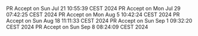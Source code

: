 PR Accept on Sun Jul 21 10:55:39 CEST 2024
PR Accept on Mon Jul 29 07:42:25 CEST 2024
PR Accept on Mon Aug  5 10:42:24 CEST 2024
PR Accept on Sun Aug 18 11:11:33 CEST 2024
PR Accept on Sun Sep  1 09:32:20 CEST 2024
PR Accept on Sun Sep  8 08:24:09 CEST 2024
